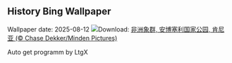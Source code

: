 ## History Bing Wallpaper
Wallpaper date: 2025-08-12
![](https://www.bing.com/th?id=OHR.KenyaElephants_ZH-CN7587207512_UHD.jpg&w=1000)Download: [非洲象群, 安博塞利国家公园, 肯尼亚 (© Chase Dekker/Minden Pictures)](https://www.bing.com/th?id=OHR.KenyaElephants_ZH-CN7587207512_UHD.jpg)

Auto get programm by LtgX
